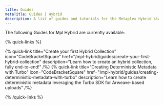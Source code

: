 ```yaml
---
title: Guides
metaTitle: Guides | Hybrid
description: A list of guides and tutorials for the Metaplex Hybrid standard on the Solana blockchain.
---
```


The following Guides for Mpl Hybrid are currently available:

{% quick-links %}

{% quick-link title="Create your first Hybrid Collection" icon="CodeBracketSquare" href="/mpl-hybrid/guides/create-your-first-hybrid-collection" description="Learn how to create an hybrid collection, fully end-to-end!" /%}
{% quick-link title="Creating Deterministic Metadata with Turbo" icon="CodeBracketSquare" href="/mpl-hybrid/guides/creating-deterministic-metadata-with-turbo" description="Learn how to create deterministic metadata leveraging the Turbo SDK for Arweave-based uploads" /%}

{% /quick-links %}